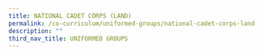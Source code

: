 ```yaml
---
title: NATIONAL CADET CORPS (LAND)
permalink: /co-curriculum/uniformed-groups/national-cadet-corps-land
description: ""
third_nav_title: UNIFORMED GROUPS
---
```

